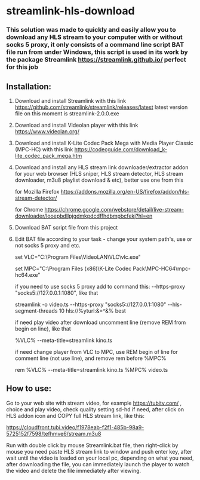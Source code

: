 # streamlink-hls-download
### This solution was made to quickly and easily allow you to download any HLS stream to your computer with or without socks 5 proxy, it only consists of a command line script BAT file run from under Windows, this script is used in its work by the package Streamlink https://streamlink.github.io/ perfect for this job

## Installation:
1. Download and install Streamlink with this link https://github.com/streamlink/streamlink/releases/latest  latest version file on this moment is streamlink-2.0.0.exe

2. Download and install Videolan player with this link https://www.videolan.org/ 

3. Download and install K-Lite Codec Pack Mega with Media Player Classic (MPC-HC) with this link https://codecguide.com/download_k-lite_codec_pack_mega.htm

4. Download and install any HLS stream link downloader/extractor addon for your web browser (HLS sniper, HLS stream detector, HLS stream downloader, m3u8 playlist download & etc), better use one from this

   for Mozilla Firefox https://addons.mozilla.org/en-US/firefox/addon/hls-stream-detector/

   for Chrome https://chrome.google.com/webstore/detail/live-stream-downloader/looepbdllpjgdmkpdcdffhdbmpbcfekj?hl=en

5. Download BAT script file from this project
6. Edit BAT file according to your task - change your system path's, use or not socks 5 proxy and etc.

   set VLC="C:\Program Files\VideoLAN\VLC\vlc.exe"
   
   set MPC="C:\Program Files (x86)\K-Lite Codec Pack\MPC-HC64\mpc-hc64.exe"

   if you need to use socks 5 proxy add to command this:  --https-proxy "socks5://127.0.0.1:1080", like that
   
   streamlink -o video.ts --https-proxy "socks5://127.0.0.1:1080" --hls-segment-threads 10 hls://%yturl:&=^&% best

   if need play video after download uncomment line (remove REM from begin on line), like that
   
   %VLC% --meta-title=streamlink kino.ts

   if need change player from VLC to MPC, use REM begin of line for comment line (not use line), and remove rem before %MPC% 
   
   rem %VLC% --meta-title=streamlink kino.ts
   %MPC% video.ts



## How to use:

Go to your web site with stream video, for example https://tubitv.com/ , choice and play video, check quality setting sd-hd if need, after click on HLS addon icon and COPY full HLS stream link, like this:

https://cloudfront.tubi.video/f1978eab-f2f1-485b-98a9-5725152f7598/tefhmve6/stream.m3u8

Run with double click by mouse Streamlink.bat file, then right-click by mouse you need paste HLS stream link to window and push enter key, after wait until the video is loaded on your local pc, depending on what you need, after downloading the file, you can immediately launch the player to watch the video and delete the file immediately after viewing.



